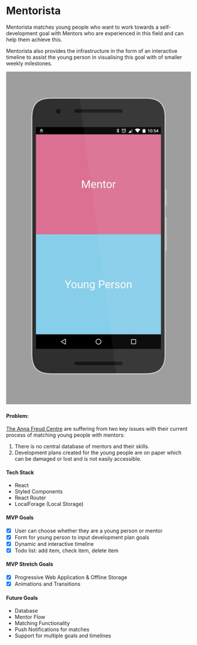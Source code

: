 # Mentorista

Mentorista matches young people who want to work towards a self-development goal with
Mentors who are experienced in this field and can help them achieve this.

Mentorista also provides the infrastructure in the form of an interactive timeline to assist
the young person in visualising this goal with of smaller weekly milestones.

![image](./public/assets/landing.jpeg)

#### Problem:
[The Anna Freud Centre](http://www.annafreud.org/) are suffering from two key issues with their current process of matching young people with mentors:

1. There is no central database of mentors and their skills.
2. Development plans created for the young people are on paper which can be damaged or lost and is not easily accessible.

#### Tech Stack
- React
- Styled Components
- React Router
- LocalForage (Local Storage)

#### MVP Goals
- [x] User can choose whether they are a young person or mentor
- [x] Form for young person to input development plan goals
- [x] Dynamic and interactive timeline
- [x] Todo list: add item, check item, delete item

#### MVP Stretch Goals
- [x] Progressive Web Application & Offline Storage
- [x] Animations and Transitions

#### Future Goals
- Database
- Mentor Flow
- Matching Functionality
- Push Notifications for matches
- Support for multiple goals and timelines 
